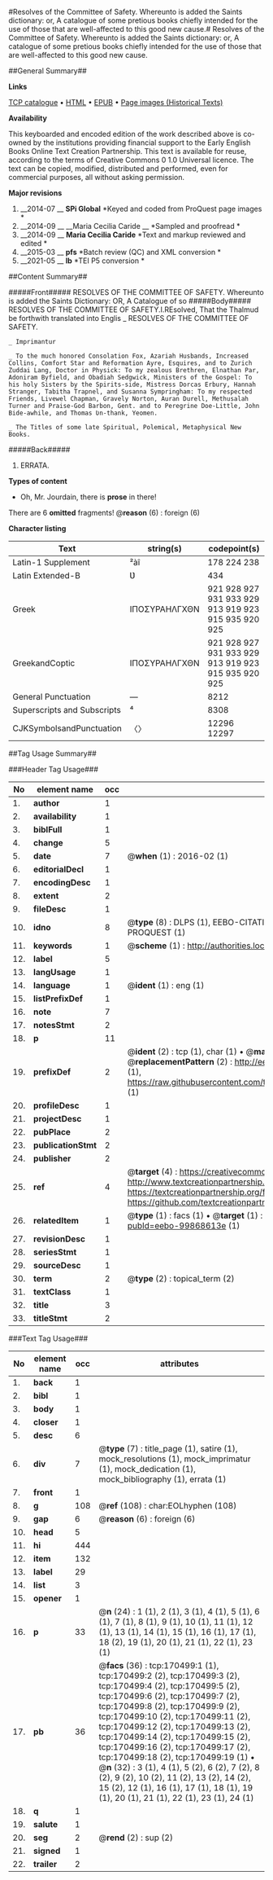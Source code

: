 #Resolves of the Committee of Safety. Whereunto is added the Saints dictionary: or, A catalogue of some pretious books chiefly intended for the use of those that are well-affected to this good new cause.#
Resolves of the Committee of Safety. Whereunto is added the Saints dictionary: or, A catalogue of some pretious books chiefly intended for the use of those that are well-affected to this good new cause.

##General Summary##

**Links**

[TCP catalogue](http://www.ota.ox.ac.uk/tcp/)  • 
[HTML](http://tei.it.ox.ac.uk/tcp/Texts-HTML/free/A91/A91707.html)  • 
[EPUB](http://tei.it.ox.ac.uk/tcp/Texts-EPUB/free/A91/A91707.epub) • 
[Page images (Historical Texts)](https://historicaltexts.jisc.ac.uk/eebo-99868613e)

**Availability**

This keyboarded and encoded edition of the work described above is co-owned by the
    institutions providing financial support to the Early English Books Online Text Creation
    Partnership. This text is available for reuse, according to the terms of  Creative Commons 0 1.0 Universal
    licence. The text can be copied, modified, distributed and performed, even for commercial
    purposes, all without asking permission.

**Major revisions**

1. __2014-07 __ __SPi Global__ *Keyed and coded from ProQuest page images *
1. __2014-09 __ __Maria Cecilia Caride __ *Sampled and proofread *
1. __2014-09 __ __Maria Cecilia Caride__ *Text and markup reviewed and edited *
1. __2015-03 __ __pfs__ *Batch review (QC) and XML conversion *
1. __2021-05 __ __lb__ *TEI P5 conversion *

##Content Summary##

#####Front#####
RESOLVES OF THE COMMITTEE OF SAFETY. Whereunto is added the Saints Dictionary: OR, A Catalogue of so
#####Body#####
RESOLVES OF THE COMMITTEE OF SAFETY.I.REsolved, That the Thalmud be forthwith translated into Englis
    _ RESOLVES OF THE COMMITTEE OF SAFETY.

    _ Imprimantur

    _ To the much honored Consolation Fox, Azariah Husbands, Increased Collins, Comfort Star and Reformation Ayre, Esquires, and to Zurich Zuddai Lang, Doctor in Physick: To my zealous Brethren, Elnathan Par, Adoniram Byfield, and Obadiah Sedgwick, Ministers of the Gospel: To his holy Sisters by the Spirits-side, Mistress Dorcas Erbury, Hannah Stranger, Tabitha Trapnel, and Susanna Sympringham: To my respected Friends, Livewel Chapman, Gravely Norton, Auran Durell, Methusalah Turner and Praise-God Barbon, Gent. and to Peregrine Doe-Little, John Bide-awhile, and Thomas Ʋn-thank, Yeomen.

    _ The Titles of some late Spiritual, Polemical, Metaphysical New Books.

#####Back#####

1. ERRATA.

**Types of content**

  * Oh, Mr. Jourdain, there is **prose** in there!

There are 6 **omitted** fragments! 
 @__reason__ (6) : foreign (6)

**Character listing**


|Text|string(s)|codepoint(s)|
|---|---|---|
|Latin-1 Supplement|²àî|178 224 238|
|Latin Extended-B|Ʋ|434|
|Greek|ΙΠΟΣΥΡΑΗΛΓΧΘΝ|921 928 927 931 933 929 913 919 923 915 935 920 925|
|GreekandCoptic|ΙΠΟΣΥΡΑΗΛΓΧΘΝ|921 928 927 931 933 929 913 919 923 915 935 920 925|
|General Punctuation|—|8212|
|Superscripts             and Subscripts|⁴|8308|
|CJKSymbolsandPunctuation|〈〉|12296 12297|

##Tag Usage Summary##

###Header Tag Usage###

|No|element name|occ|attributes|
|---|---|---|---|
|1.|__author__|1||
|2.|__availability__|1||
|3.|__biblFull__|1||
|4.|__change__|5||
|5.|__date__|7| @__when__ (1) : 2016-02 (1)|
|6.|__editorialDecl__|1||
|7.|__encodingDesc__|1||
|8.|__extent__|2||
|9.|__fileDesc__|1||
|10.|__idno__|8| @__type__ (8) : DLPS (1), EEBO-CITATION (1), VID (1), EEBO-PROQUEST (1), STC (3), PROQUEST (1)|
|11.|__keywords__|1| @__scheme__ (1) : http://authorities.loc.gov/ (1)|
|12.|__label__|5||
|13.|__langUsage__|1||
|14.|__language__|1| @__ident__ (1) : eng (1)|
|15.|__listPrefixDef__|1||
|16.|__note__|7||
|17.|__notesStmt__|2||
|18.|__p__|11||
|19.|__prefixDef__|2| @__ident__ (2) : tcp (1), char (1)  •  @__matchPattern__ (2) : ([0-9\-]+):([0-9IVX]+) (1), (.+) (1)  •  @__replacementPattern__ (2) : http://eebo.chadwyck.com/downloadtiff?vid=$1&page=$2 (1), https://raw.githubusercontent.com/textcreationpartnership/Texts/master/tcpchars.xml#$1 (1)|
|20.|__profileDesc__|1||
|21.|__projectDesc__|1||
|22.|__pubPlace__|2||
|23.|__publicationStmt__|2||
|24.|__publisher__|2||
|25.|__ref__|4| @__target__ (4) : https://creativecommons.org/publicdomain/zero/1.0/ (1), http://www.textcreationpartnership.org/docs/. (1), https://textcreationpartnership.org/faq/#faq05 (1), https://github.com/textcreationpartnership (1)|
|26.|__relatedItem__|1| @__type__ (1) : facs (1)  •  @__target__ (1) : https://data.historicaltexts.jisc.ac.uk/view?pubId=eebo-99868613e (1)|
|27.|__revisionDesc__|1||
|28.|__seriesStmt__|1||
|29.|__sourceDesc__|1||
|30.|__term__|2| @__type__ (2) : topical_term (2)|
|31.|__textClass__|1||
|32.|__title__|3||
|33.|__titleStmt__|2||


###Text Tag Usage###

|No|element name|occ|attributes|
|---|---|---|---|
|1.|__back__|1||
|2.|__bibl__|1||
|3.|__body__|1||
|4.|__closer__|1||
|5.|__desc__|6||
|6.|__div__|7| @__type__ (7) : title_page (1), satire (1), mock_resolutions (1), mock_imprimatur (1), mock_dedication (1), mock_bibliography (1), errata (1)|
|7.|__front__|1||
|8.|__g__|108| @__ref__ (108) : char:EOLhyphen (108)|
|9.|__gap__|6| @__reason__ (6) : foreign (6)|
|10.|__head__|5||
|11.|__hi__|444||
|12.|__item__|132||
|13.|__label__|29||
|14.|__list__|3||
|15.|__opener__|1||
|16.|__p__|33| @__n__ (24) : 1 (1), 2 (1), 3 (1), 4 (1), 5 (1), 6 (1), 7 (1), 8 (1), 9 (1), 10 (1), 11 (1), 12 (1), 13 (1), 14 (1), 15 (1), 16 (1), 17 (1), 18 (2), 19 (1), 20 (1), 21 (1), 22 (1), 23 (1)|
|17.|__pb__|36| @__facs__ (36) : tcp:170499:1 (1), tcp:170499:2 (2), tcp:170499:3 (2), tcp:170499:4 (2), tcp:170499:5 (2), tcp:170499:6 (2), tcp:170499:7 (2), tcp:170499:8 (2), tcp:170499:9 (2), tcp:170499:10 (2), tcp:170499:11 (2), tcp:170499:12 (2), tcp:170499:13 (2), tcp:170499:14 (2), tcp:170499:15 (2), tcp:170499:16 (2), tcp:170499:17 (2), tcp:170499:18 (2), tcp:170499:19 (1)  •  @__n__ (32) : 3 (1), 4 (1), 5 (2), 6 (2), 7 (2), 8 (2), 9 (2), 10 (2), 11 (2), 13 (2), 14 (2), 15 (2), 12 (1), 16 (1), 17 (1), 18 (1), 19 (1), 20 (1), 21 (1), 22 (1), 23 (1), 24 (1)|
|18.|__q__|1||
|19.|__salute__|1||
|20.|__seg__|2| @__rend__ (2) : sup (2)|
|21.|__signed__|1||
|22.|__trailer__|2||
